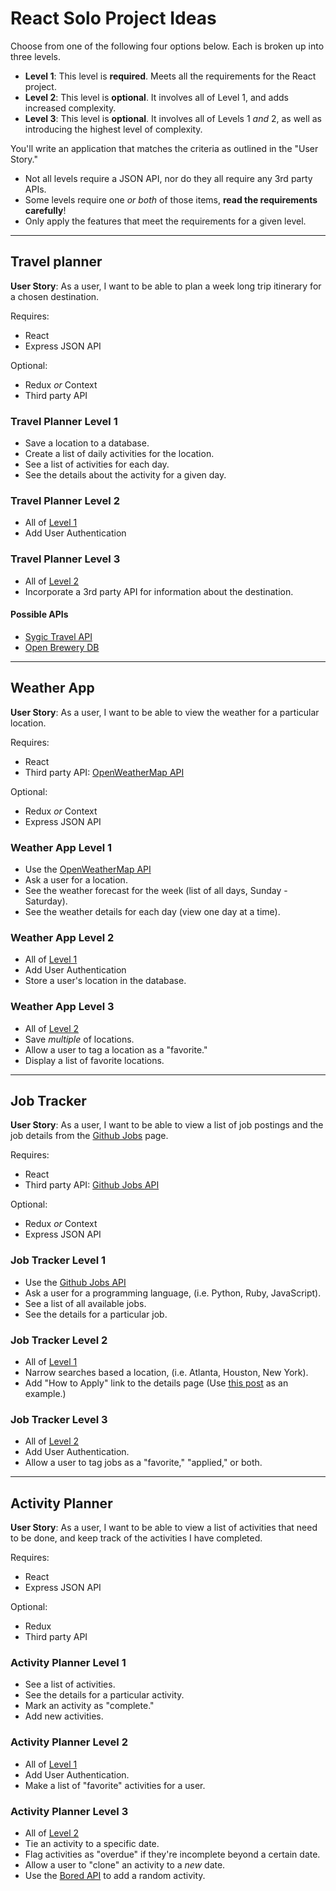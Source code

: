 # React Solo Project Ideas

Choose from one of the following four options below. Each is broken up into three levels.

* **Level 1**: This level is **required**. Meets all the requirements for the React project.
* **Level 2**: This level is **optional**. It involves all of Level 1, and adds increased complexity.
* **Level 3**: This level is **optional**. It involves all of Levels 1 _and_ 2, as well as introducing the highest level of complexity.

You'll write an application that matches the criteria as outlined in the "User Story."

* Not all levels require a JSON API, nor do they all require any 3rd party APIs.
* Some levels require one _or both_ of those items, **read the requirements carefully**!
* Only apply the features that meet the requirements for a given level.

---

## Travel planner

**User Story**: As a user, I want to be able to plan a week long trip itinerary for a chosen destination.

Requires:

* React
* Express JSON API

Optional:

* Redux _or_ Context
* Third party API

### Travel Planner Level 1

* Save a location to a database.
* Create a list of daily activities for the location.
* See a list of activities for each day.
* See the details about the activity for a given day.

### Travel Planner Level 2

* All of [Level 1](#travel-planner-level-1)
* Add User Authentication

### Travel Planner Level 3

* All of [Level 2](#travel-planner-level-2)
* Incorporate a 3rd party API for information about the destination.

#### Possible APIs

* [Sygic Travel API](http://docs.sygictravelapi.com/1.1/)
* [Open Brewery DB](https://www.openbrewerydb.org/)

---

## Weather App

**User Story**: As a user, I want to be able to view the weather for a particular location.

Requires:

* React
* Third party API: [OpenWeatherMap API](https://openweathermap.org/api)

Optional:

* Redux _or_ Context
* Express JSON API

### Weather App Level 1

* Use the [OpenWeatherMap API](https://openweathermap.org/api)
* Ask a user for a location.
* See the weather forecast for the week (list of all days, Sunday - Saturday).
* See the weather details for each day (view one day at a time).

### Weather App Level 2

* All of [Level 1](#weather-app-level-1)
* Add User Authentication
* Store a user's location in the database.

### Weather App Level 3

* All of [Level 2](#weather-app-level-2)
* Save _multiple_ of locations.
* Allow a user to tag a location as a "favorite."
* Display a list of favorite locations.

---

## Job Tracker

**User Story**: As a user, I want to be able to view a list of job postings and the job details from the [Github Jobs](https://jobs.github.com/) page.

Requires:

* React
* Third party API: [Github Jobs API](https://jobs.github.com/api)

Optional:

* Redux _or_ Context
* Express JSON API

### Job Tracker Level 1

* Use the [Github Jobs API](https://jobs.github.com/api)
* Ask a user for a programming language, (i.e. Python, Ruby, JavaScript).
* See a list of all available jobs.
* See the details for a particular job.

### Job Tracker Level 2

* All of [Level 1](#job-tracker-level-1)
* Narrow searches based a location, (i.e. Atlanta, Houston, New York).
* Add "How to Apply" link to the details page (Use [this post](https://jobs.github.com/positions/c59fc233-c026-4243-90df-f846aad5802f) as an example.)

### Job Tracker Level 3

* All of [Level 2](#job-tracker-level-2)
* Add User Authentication.
* Allow a user to tag jobs as a "favorite," "applied," or both.

---

## Activity Planner

**User Story**: As a user, I want to be able to view a list of activities that need to be done, and keep track of the activities I have completed.

Requires:

* React
* Express JSON API

Optional:

* Redux
* Third party API

### Activity Planner Level 1

* See a list of activities.
* See the details for a particular activity.
* Mark an activity as "complete."
* Add new activities.

### Activity Planner Level 2

* All of [Level 1](#activity-planner-level-1)
* Add User Authentication.
* Make a list of "favorite" activities for a user.

### Activity Planner Level 3

* All of [Level 2](#activity-planner-level-2)
* Tie an activity to a specific date.
* Flag activities as "overdue" if they're incomplete beyond a certain date.
* Allow a user to "clone" an activity to a _new_ date.
* Use the [Bored API](https://www.boredapi.com/) to add a random activity.

